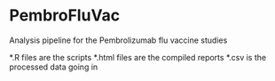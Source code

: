 # PembroFluVac


Analysis pipeline for the Pembrolizumab flu vaccine studies 

*.R files are the scripts
*.html files are the compiled reports
*.csv is the processed data going in
